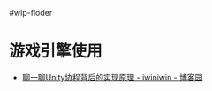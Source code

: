 #wip-floder 
# 游戏引擎使用

- [聊一聊Unity协程背后的实现原理 - iwiniwin - 博客园](https://www.cnblogs.com/iwiniwin/p/14878498.html)


